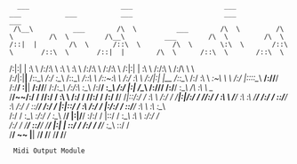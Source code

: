       ___                       ___                       ___           ___           ___           ___                       ___           ___     
     /\__\          ___        /\  \          ___        /\  \         /\  \         /\  \         /\__\          ___        /\  \         /\  \    
    /::|  |        /\  \      /::\  \        /\  \       \:\  \       /::\  \       /::\  \       /::|  |        /\  \      /::\  \       /::\  \   
   /:|:|  |        \:\  \    /:/\:\  \       \:\  \       \:\  \     /:/\:\  \     /:/\:\  \     /:|:|  |        \:\  \    /:/\:\  \     /:/\ \  \  
  /:/|:|__|__      /::\__\  /:/  \:\__\      /::\__\      /::\  \   /::\~\:\  \   /:/  \:\  \   /:/|:|  |__      /::\__\  /:/  \:\  \   _\:\~\ \  \ 
 /:/ |::::\__\  __/:/\/__/ /:/__/ \:|__|  __/:/\/__/     /:/\:\__\ /:/\:\ \:\__\ /:/__/ \:\__\ /:/ |:| /\__\  __/:/\/__/ /:/__/ \:\__\ /\ \:\ \ \__\
 \/__/~~/:/  / /\/:/  /    \:\  \ /:/  / /\/:/  /       /:/  \/__/ \/_|::\/:/  / \:\  \ /:/  / \/__|:|/:/  / /\/:/  /    \:\  \  \/__/ \:\ \:\ \/__/
       /:/  /  \::/__/      \:\  /:/  /  \::/__/       /:/  /         |:|::/  /   \:\  /:/  /      |:/:/  /  \::/__/      \:\  \        \:\ \:\__\  
      /:/  /    \:\__\       \:\/:/  /    \:\__\       \/__/          |:|\/__/     \:\/:/  /       |::/  /    \:\__\       \:\  \        \:\/:/  /  
     /:/  /      \/__/        \::/__/      \/__/                      |:|  |        \::/  /        /:/  /      \/__/        \:\__\        \::/  /   
     \/__/                     ~~                                      \|__|         \/__/         \/__/                     \/__/         \/__/    

     Midi Output Module
     